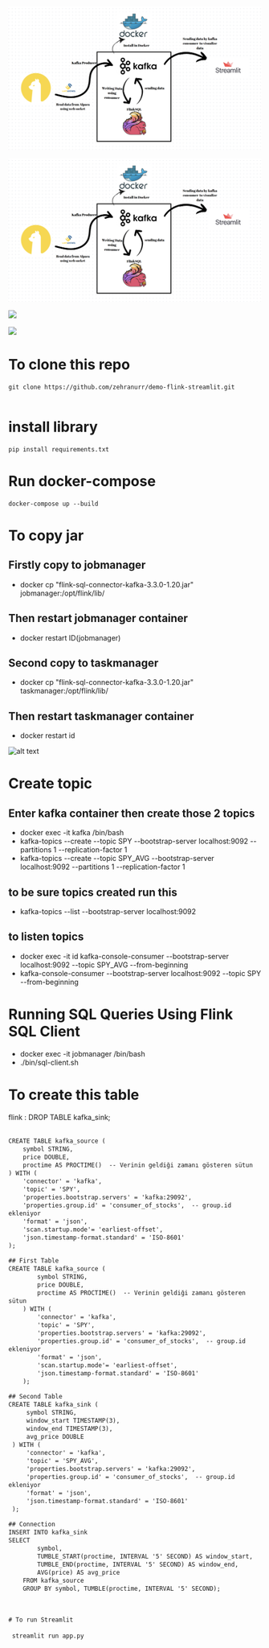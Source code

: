  ![](images/image10.png)




![](images\image10.png)



![](images\d.png)


![]('C:\Kafka-Team\flink_depo\images\image10.png')




# To clone this repo 
```
git clone https://github.com/zehranurr/demo-flink-streamlit.git


```
# install library 
```
pip install requirements.txt

```
# Run docker-compose
```
docker-compose up --build

```

# To  copy jar
## Firstly copy to jobmanager
-  docker cp "flink-sql-connector-kafka-3.3.0-1.20.jar" jobmanager:/opt/flink/lib/
## Then restart jobmanager container 
- docker restart ID(jobmanager)
## Second copy to taskmanager
- docker cp "flink-sql-connector-kafka-3.3.0-1.20.jar" taskmanager:/opt/flink/lib/
## Then restart taskmanager container 
- docker restart id


![alt text](images/image-1.png)


# Create topic 
## Enter kafka container then create those 2 topics
- docker exec -it kafka /bin/bash 
- kafka-topics --create --topic SPY --bootstrap-server localhost:9092 --partitions 1 --replication-factor 1
- kafka-topics --create --topic SPY_AVG  --bootstrap-server localhost:9092 --partitions 1 --replication-factor 1

## to be sure topics created run this 
- kafka-topics --list --bootstrap-server localhost:9092

## to listen topics
- docker exec -it id kafka-console-consumer --bootstrap-server localhost:9092 --topic SPY_AVG --from-beginning
- kafka-console-consumer --bootstrap-server localhost:9092 --topic SPY --from-beginning




#  Running SQL Queries Using Flink SQL Client
- docker exec -it jobmanager /bin/bash
- ./bin/sql-client.sh

# To create this table 

flink : DROP TABLE kafka_sink;

```

CREATE TABLE kafka_source (
    symbol STRING,
    price DOUBLE,
    proctime AS PROCTIME()  -- Verinin geldiği zamanı gösteren sütun
) WITH (
    'connector' = 'kafka',
    'topic' = 'SPY',
    'properties.bootstrap.servers' = 'kafka:29092',
    'properties.group.id' = 'consumer_of_stocks',  -- group.id ekleniyor
    'format' = 'json',
    'scan.startup.mode'= 'earliest-offset',
    'json.timestamp-format.standard' = 'ISO-8601'
);

```
```
## First Table 
CREATE TABLE kafka_source (
        symbol STRING,
        price DOUBLE,
        proctime AS PROCTIME()  -- Verinin geldiği zamanı gösteren sütun        
    ) WITH (
        'connector' = 'kafka',
        'topic' = 'SPY',
        'properties.bootstrap.servers' = 'kafka:29092',
        'properties.group.id' = 'consumer_of_stocks',  -- group.id ekleniyor    
        'format' = 'json',
        'scan.startup.mode'= 'earliest-offset',
        'json.timestamp-format.standard' = 'ISO-8601'
    );

```
```
## Second Table 
CREATE TABLE kafka_sink (
     symbol STRING,
     window_start TIMESTAMP(3),
     window_end TIMESTAMP(3),
     avg_price DOUBLE
 ) WITH (
     'connector' = 'kafka',
     'topic' = 'SPY_AVG',
     'properties.bootstrap.servers' = 'kafka:29092',
     'properties.group.id' = 'consumer_of_stocks',  -- group.id ekleniyor    
     'format' = 'json',
     'json.timestamp-format.standard' = 'ISO-8601'
 );
```
```
## Connection
INSERT INTO kafka_sink
SELECT
        symbol,
        TUMBLE_START(proctime, INTERVAL '5' SECOND) AS window_start,
        TUMBLE_END(proctime, INTERVAL '5' SECOND) AS window_end,
        AVG(price) AS avg_price
    FROM kafka_source
    GROUP BY symbol, TUMBLE(proctime, INTERVAL '5' SECOND);

   
```
```
# To run Streamlit

 streamlit run app.py

```